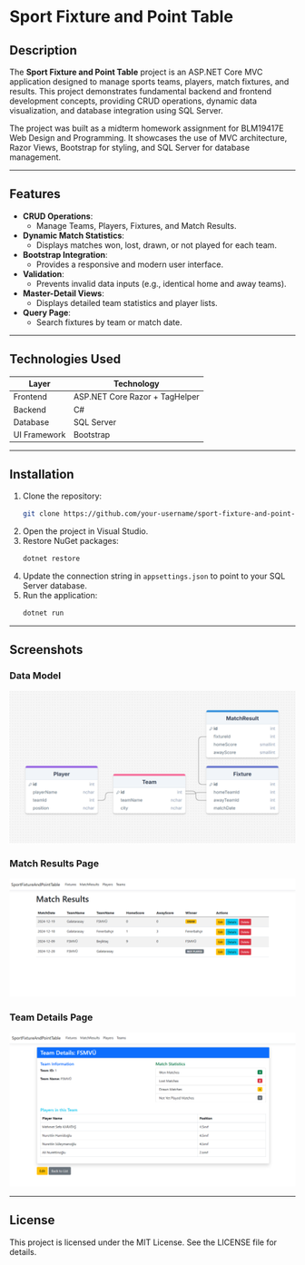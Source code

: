 # Sport Fixture and Point Table

## Description
The **Sport Fixture and Point Table** project is an ASP.NET Core MVC application designed to manage sports teams, players, match fixtures, and results. This project demonstrates fundamental backend and frontend development concepts, providing CRUD operations, dynamic data visualization, and database integration using SQL Server.

The project was built as a midterm homework assignment for BLM19417E Web Design and Programming. It showcases the use of MVC architecture, Razor Views, Bootstrap for styling, and SQL Server for database management.

---

## Features
- **CRUD Operations**:
  - Manage Teams, Players, Fixtures, and Match Results.
- **Dynamic Match Statistics**:
  - Displays matches won, lost, drawn, or not played for each team.
- **Bootstrap Integration**:
  - Provides a responsive and modern user interface.
- **Validation**:
  - Prevents invalid data inputs (e.g., identical home and away teams).
- **Master-Detail Views**:
  - Displays detailed team statistics and player lists.
- **Query Page**:
  - Search fixtures by team or match date.

---

## Technologies Used
| **Layer**      | **Technology**                 |
|----------------|--------------------------------|
| Frontend       | ASP.NET Core Razor + TagHelper |
| Backend        | C#                             |
| Database       | SQL Server                     |
| UI Framework   | Bootstrap                      |

---

## Installation
1. Clone the repository:
   ```bash
   git clone https://github.com/your-username/sport-fixture-and-point-table.git
   ```
2. Open the project in Visual Studio.
3. Restore NuGet packages:
   ```bash
   dotnet restore
   ```
4. Update the connection string in `appsettings.json` to point to your SQL Server database.
5. Run the application:
   ```bash
   dotnet run
   ```

---

## Screenshots
### Data Model 
![Data Model ](screenshots/DataModel.png)

### Match Results Page
![Match Results](screenshots/MatchResults.png)

### Team Details Page
![Team Details](screenshots/Teams.png)

---

## License
This project is licensed under the MIT License. See the LICENSE file for details.

